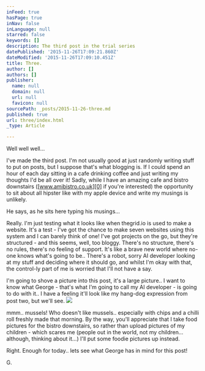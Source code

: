 ```yaml
---
inFeed: true
hasPage: true
inNav: false
inLanguage: null
starred: false
keywords: []
description: The third post in the trial series
datePublished: '2015-11-26T17:09:21.860Z'
dateModified: '2015-11-26T17:09:10.451Z'
title: Three.
author: []
authors: []
publisher:
  name: null
  domain: null
  url: null
  favicon: null
sourcePath: _posts/2015-11-26-three.md
published: true
url: three/index.html
_type: Article

---
```

Well well well...

I've made the third post.  I'm not usually good at just randomly writing stuff to put on posts, but I suppose that's what blogging is.  If I could spend an hour of each day sitting in a cafe drinking coffee and just writing my thoughts I'd be all over it!  Sadly, while I have an amazing cafe and bistro downstairs ([www.amibistro.co.uk][0] if you're interested) the opportunity to sit about all hipster like with my apple device and write my musings is unlikely.

He says, as he sits here typing his musings...

Really.  I'm just testing what it looks like when thegrid.io is used to make a website.  It's a test - I've got the chance to make seven websites using this system and I can barely think of one!  I've got projects on the go, but they're structured - and this seems, well, too bloggy.  There's no structure, there's no rules, there's no feeling of support.  It's like a brave new world where no-one knows what's going to be.. There's a robot, sorry AI developer looking at my stuff and deciding where it should go, and whilst I'm okay with that, the control-ly part of me is worried that I'll not have a say.

I'm going to shove a picture into this post, it's a large picture.. I want to know what George - that's what I'm going to call my AI developer - is going to do with it.. I have a feeling it'll look like my hang-dog expression from post two, but we'll see.
![](https://the-grid-user-content.s3-us-west-2.amazonaws.com/4666489b-eae4-4e6d-84a0-84c80058d9d2.jpg)

mmm.. mussels!  Who doesn't like mussels.. especially with chips and a chilli roll freshly made that morning.  By the way, you'll appreciate that I take food pictures for the bistro downstairs, so rather than upload pictures of my children - which scares me (people out in the world, not my children... although, thinking about it...) I'll put some foodie pictures up instead.

Right.  Enough for today.. lets see what George has in mind for this post!

G.

[0]: www.amibistro.co.uk
